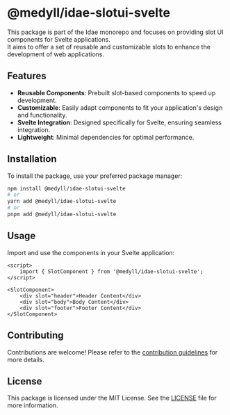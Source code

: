 # @medyll/idae-slotui-svelte

This package is part of the Idae monorepo and focuses on providing slot UI components for Svelte applications.  
It aims to offer a set of reusable and customizable slots to enhance the development of web applications.

## Features

- **Reusable Components**: Prebuilt slot-based components to speed up development.
- **Customizable**: Easily adapt components to fit your application's design and functionality.
- **Svelte Integration**: Designed specifically for Svelte, ensuring seamless integration.
- **Lightweight**: Minimal dependencies for optimal performance.

## Installation

To install the package, use your preferred package manager:

```bash
npm install @medyll/idae-slotui-svelte
# or
yarn add @medyll/idae-slotui-svelte
# or
pnpm add @medyll/idae-slotui-svelte
```

## Usage

Import and use the components in your Svelte application:

```svelte
<script>
    import { SlotComponent } from '@medyll/idae-slotui-svelte';
</script>

<SlotComponent>
    <div slot="header">Header Content</div>
    <div slot="body">Body Content</div>
    <div slot="footer">Footer Content</div>
</SlotComponent>
```

## Contributing

Contributions are welcome! Please refer to the [contribution guidelines](../../CONTRIBUTING.md) for more details.

## License

This package is licensed under the MIT License. See the [LICENSE](../../LICENSE) file for more information.
